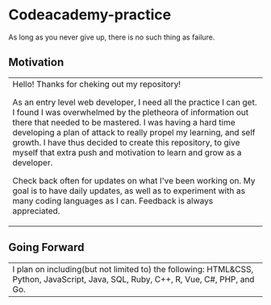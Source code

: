 # Codeacademy-practice
As long as you never give up, there is no such thing as failure.

## Motivation

<table>
<tr>
<td>
Hello! Thanks for cheking out my repository! 


As an entry level web developer, I need all the practice I can get. I found I was overwhelmed by the pletheora of information out there that needed to be mastered. I was having a hard time developing a plan of attack to really propel my learning, and self growth. I have thus decided to create this repository, to give myself that extra push and motivation to learn and grow as a developer. 

Check back often for updates on what I've been working on. 
My goal is to have daily updates, as well as to experiment with as many coding languages as I can. Feedback is always appreciated. 
</td>
</tr>
</table>

## Going Forward
<table>
<tr>
<td>
 I plan on including(but not limited to) the following: HTML&CSS, Python, JavaScript, Java, SQL, Ruby, C++, R, Vue, C#, PHP, and Go.
</td>
</tr>
</table>
